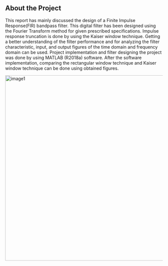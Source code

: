## **About the Project**

This report has mainly discussed the design of a Finite Impulse Response(FIR) bandpass filter. This digital filter has been designed using the Fourier Transform method for given prescribed specifications. Impulse response truncation is done by using the Kaiser window technique. Getting a better understanding of the filter performance and for analyzing the filter characteristic, input, and output figures of the time domain and frequency domain can be used. Project implementation and filter designing the project was done by using MATLAB (R2018a) software. After the software implementation, comparing the rectangular window technique and Kaiser window technique can be done using obtained figures.

<img width="592" alt="image1" src="https://user-images.githubusercontent.com/74449277/134821625-d24c087d-e789-4a2d-a188-1d93d0be5dc8.PNG">
